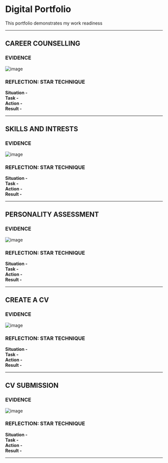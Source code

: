 # Digital Portfolio
This portfolio demonstrates my work readiness

---

## CAREER COUNSELLING

### EVIDENCE
![image](https://github.com/user-attachments/assets/447cd956-96d9-4ef1-acc1-18fe420a3d7a)

### REFLECTION: STAR TECHNIQUE

**Situation -**  
**Task      -**  
**Action    -**  
**Result    -**  
  
---

## SKILLS AND INTRESTS

### EVIDENCE

![image](https://github.com/user-attachments/assets/dc17bce6-3afc-4dd0-a80b-cdc973070a43)

### REFLECTION: STAR TECHNIQUE

**Situation -**  
**Task      -**  
**Action    -**  
**Result    -**  

---

## PERSONALITY ASSESSMENT

### EVIDENCE

![image](https://github.com/user-attachments/assets/1b6943b8-ffde-4eb8-9be1-ccc133d471a9)

### REFLECTION: STAR TECHNIQUE

**Situation -**  
**Task      -**  
**Action    -**  
**Result    -**  

---
## CREATE A CV

### EVIDENCE

![image](https://github.com/user-attachments/assets/6796fcfc-8aef-4796-b328-67450b0955c2)

### REFLECTION: STAR TECHNIQUE

**Situation -**  
**Task      -**  
**Action    -**  
**Result    -**  

---
## CV SUBMISSION

### EVIDENCE

![image](https://github.com/user-attachments/assets/b7e001cd-1041-44d3-a2b0-9c6e589bb12c)

### REFLECTION: STAR TECHNIQUE

**Situation -**  
**Task      -**  
**Action    -**  
**Result    -**  
  
---
